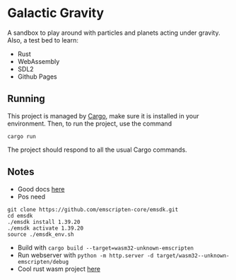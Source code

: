 # Galactic Gravity

A sandbox to play around with particles and planets acting under gravity. 
Also, a test bed to learn:
* Rust
* WebAssembly
* SDL2
* Github Pages

## Running

This project is managed by [Cargo](https://doc.rust-lang.org/cargo/), make sure it is installed in your environment.
Then, to run the project, use the command
```
cargo run
```
The project should respond to all the usual Cargo commands.

## Notes
* Good docs [here](http://web.archive.org/web/20201110143709/https://blog.therocode.net/2020/10/a-guide-to-rust-sdl2-emscripten)
* Pos need 
```
git clone https://github.com/emscripten-core/emsdk.git
cd emsdk
./emsdk install 1.39.20
./emsdk activate 1.39.20
source ./emsdk_env.sh
```
* Build with `cargo build --target=wasm32-unknown-emscripten`
* Run webserver with `python -m http.server -d target/wasm32--unknown-emscripten/debug`
* Cool rust wasm project [here](https://github.com/sandydoo/flux)
